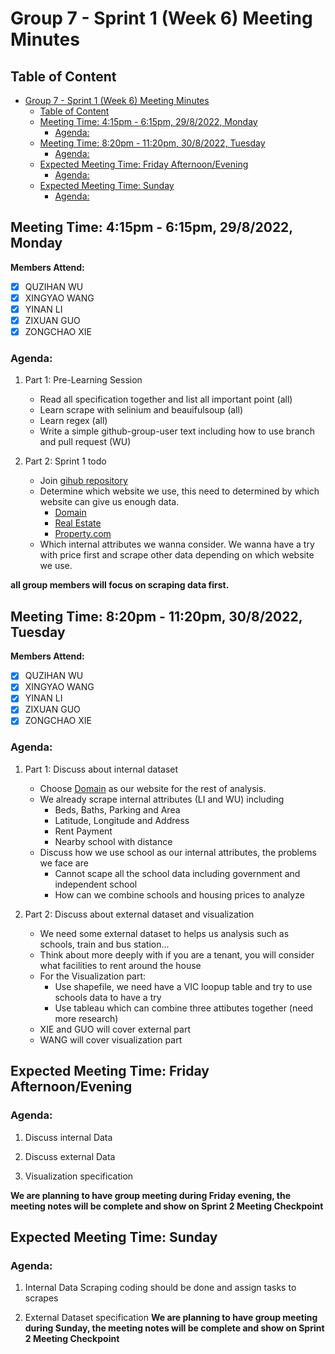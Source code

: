 # Group 7 - Sprint 1 (Week 6) Meeting Minutes

## Table of Content
- [Group 7 - Sprint 1 (Week 6) Meeting Minutes](#group-7---sprint-1-week-6-meeting-minutes)
  - [Table of Content](#table-of-content)
  - [Meeting Time: 4:15pm - 6:15pm, 29/8/2022, Monday](#meeting-time-415pm---615pm-2982022-monday)
    - [Agenda:](#agenda)
  - [Meeting Time: 8:20pm - 11:20pm, 30/8/2022, Tuesday](#meeting-time-820pm---1120pm-3082022-tuesday)
    - [Agenda:](#agenda-1)
  - [Expected Meeting Time: Friday Afternoon/Evening](#expected-meeting-time-friday-afternoonevening)
    - [Agenda:](#agenda-2)
  - [Expected Meeting Time: Sunday](#expected-meeting-time-sunday)
    - [Agenda:](#agenda-3)

## Meeting Time: 4:15pm - 6:15pm, 29/8/2022, Monday
**Members Attend:**

- [x] QUZIHAN WU
- [x] XINGYAO WANG
- [x] YINAN LI
- [x] ZIXUAN GUO
- [x] ZONGCHAO XIE

### Agenda:
1. Part 1: Pre-Learning Session
    - Read all specification together and list all important point (all)
    - Learn scrape with selinium and beauifulsoup (all)
    - Learn regex (all)
    - Write a simple github-group-user text including how to use branch and pull request (WU)

2. Part 2: Sprint 1 todo
    - Join [gihub repository]('https://github.com/MAST30034-Applied-Data-Science/generic-real-estate-consulting-project-group-7')
    - Determine which website we use, this need to determined by which website can give us enough data.
      - [Domain]('https://www.domain.com.au')
      - [Real Estate]('https://www.realestate.com.au')
      - [Property.com]('https://www.property.com.au/buy')
    - Which internal attributes we wanna consider. We wanna have a try with price first and scrape other data depending on which website we use.

**all group members will focus on scraping data first.**



## Meeting Time: 8:20pm - 11:20pm, 30/8/2022, Tuesday
**Members Attend:**

- [x] QUZIHAN WU
- [x] XINGYAO WANG
- [x] YINAN LI
- [x] ZIXUAN GUO
- [x] ZONGCHAO XIE

### Agenda:
1. Part 1: Discuss about internal dataset
    - Choose [Domain]('https://www.domain.com.au') as our website for the rest of analysis.
    - We already scrape internal attributes (LI and WU) including
       - Beds, Baths, Parking and Area
       - Latitude, Longitude and Address
       - Rent Payment
       - Nearby school with distance
    - Discuss how we use school as our internal attributes, the problems we face are
        - Cannot scape all the school data including government and independent school
        - How can we combine schools and housing prices to analyze
  
2. Part 2: Discuss about external dataset and visualization
    - We need some external dataset to helps us analysis such as schools, train and bus station...
    - Think about more deeply with if you are a tenant, you will consider what facilities to rent around the house
    - For the Visualization part:
        - Use shapefile, we need have a VIC loopup table and try to use schools data to have a try
        - Use tableau which can combine three attibutes together (need more research)
    - XIE and GUO will cover external part
    - WANG will cover visualization part

## Expected Meeting Time: Friday Afternoon/Evening

### Agenda:
1. Discuss internal Data

2. Discuss external Data

3. Visualization specification

**We are planning to have group meeting during Friday evening, the meeting notes will be complete and show on Sprint 2 Meeting Checkpoint**

## Expected Meeting Time: Sunday

### Agenda:
1. Internal Data Scraping coding should be done and assign tasks to scrapes

2. External Dataset specification
**We are planning to have group meeting during Sunday, the meeting notes will be complete and show on Sprint 2 Meeting Checkpoint**